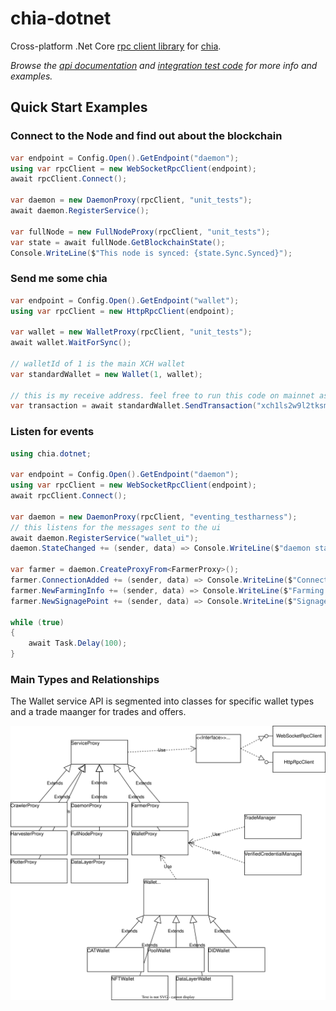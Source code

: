 # chia-dotnet

Cross-platform .Net Core [rpc client library](https://github.com/dkackman/chia-dotnet) for [chia](https://chia.net).

_Browse the [api documentation](https://dkackman.github.io/chia-dotnet/api/chia.dotnet.html) and
[integration test code](https://github.com/dkackman/chia-dotnet/tree/main/src/chia-dotnet.tests) for more info and examples._

## Quick Start Examples

### Connect to the Node and find out about the blockchain

```csharp
var endpoint = Config.Open().GetEndpoint("daemon");
using var rpcClient = new WebSocketRpcClient(endpoint);
await rpcClient.Connect();

var daemon = new DaemonProxy(rpcClient, "unit_tests");
await daemon.RegisterService();

var fullNode = new FullNodeProxy(rpcClient, "unit_tests");
var state = await fullNode.GetBlockchainState();
Console.WriteLine($"This node is synced: {state.Sync.Synced}");
```

### Send me some chia

```csharp
var endpoint = Config.Open().GetEndpoint("wallet");
using var rpcClient = new HttpRpcClient(endpoint);

var wallet = new WalletProxy(rpcClient, "unit_tests");
await wallet.WaitForSync();

// walletId of 1 is the main XCH wallet
var standardWallet = new Wallet(1, wallet);

// this is my receive address. feel free to run this code on mainnet as often as you like :-)
var transaction = await standardWallet.SendTransaction("xch1ls2w9l2tksmp8u3a8xewhn86na3fjhxq79gnsccxr0v3rpa5ejcsuugha7", 1, 1);
```

### Listen for events

```csharp
using chia.dotnet;

var endpoint = Config.Open().GetEndpoint("daemon");
using var rpcClient = new WebSocketRpcClient(endpoint);
await rpcClient.Connect();

var daemon = new DaemonProxy(rpcClient, "eventing_testharness");
// this listens for the messages sent to the ui
await daemon.RegisterService("wallet_ui"); 
daemon.StateChanged += (sender, data) => Console.WriteLine($"daemon state change: {data}");

var farmer = daemon.CreateProxyFrom<FarmerProxy>();
farmer.ConnectionAdded += (sender, data) => Console.WriteLine($"Connection added: {data}");
farmer.NewFarmingInfo += (sender, data) => Console.WriteLine($"Farming info: {data}");
farmer.NewSignagePoint += (sender, data) => Console.WriteLine($"Signage point: {data}");

while (true)
{
    await Task.Delay(100);
}
```

### Main Types and Relationships

The Wallet service API is segmented into classes for specific wallet types and a trade maanger for trades and offers.

![Class diagram](images/uml.svg "Class diagram")
